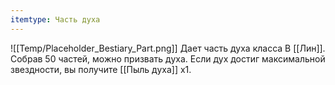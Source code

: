 ```yaml
---
itemtype: Часть духа
---
```

![[Temp/Placeholder_Bestiary_Part.png]]
Дает часть духа класса B [[Лин]]. Собрав 50 частей, можно призвать духа. Если дух достиг максимальной звездности, вы получите [[Пыль духа]] х1.
